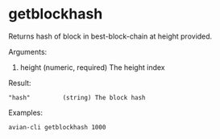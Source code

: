 # getblockhash

Returns hash of block in best-block-chain at height provided.

Arguments:

1. height         (numeric, required) The height index

Result:

```"hash"         (string) The block hash```

Examples:

```avian-cli getblockhash 1000```